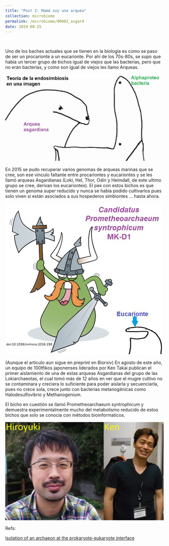 ```yaml
---
title: "Post 2: Mamá soy una arquea"
collection: microbiome
permalink: /microbiome/00002_asgard
date: 2019-08-25
---
```


&nbsp;

Uno de los baches actuales que se tienen en la biología es como se paso de ser un procarionte a un eucarionte. Por ahí de los 70s-80s,  se supo que había un tercer grupo de bichos igual de viejos que las bacterias, pero que no eran bacterias, y como son igual de viejos les llamo Arqueas. 

![euk](/images/microbiome/00002_euk.jpg)

En 2015 se pudo recuperar varios genomas de arqueas marinas que se cree, son ese vinculo faltante entre procariontes y eucariontes y se les llamó arqueas Asgardianas (Loki, Hel, Thor, Odin y Heimdall, de este ultimo grupo se cree, derivan los eucariontes). El pex con estos bichos es que tienen un genoma super reducido y nunca se había podido cultivarlos pues solo viven si están asociados a sus hospederos simbiontes ... hasta ahora.

![cartoon](/images/microbiome/00002_cartoon.jpg)

(Aunque el articulo aun sigue en preprint en Biorxiv) En agosto de este año, un equipo de 100tfikos japonenses liderados por Ken Takai publican el primer aislamiento de una de estas arqueas Asgardianas del grupo de las Lokiarchaeotas, el cual tomó más de 12 años en ver que el mugre cultivo no se contaminara y creciera lo suficiente para poder aislarla y secuenciarla, pues no crece sola, crece junto con bacterias metanogénicas como Halodesulfovibrio y Methanogenium. 

El bicho en cuestión se llamó Prometheoarchaeum syntrophicum y demuestra experimentalmente mucho del metabolismo reducido de estos bichos que solo se conocía con métodos bioinformaticos.

![ken](/images/microbiome/00002_ken.png)




Refs:

[Isolation of an archaeon at the prokaryote-eukaryote interface](https://www.biorxiv.org/content/10.1101/726976v1)
